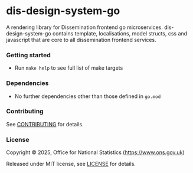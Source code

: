 # dis-design-system-go
A rendering library for Dissemination frontend go microservices. dis-design-system-go contains template, localisations, model structs, css and javascript that are core to all dissemination frontend services.

### Getting started

* Run `make help` to see full list of make targets

### Dependencies

* No further dependencies other than those defined in `go.mod`

### Contributing

See [CONTRIBUTING](CONTRIBUTING.md) for details.

### License

Copyright © 2025, Office for National Statistics (https://www.ons.gov.uk)

Released under MIT license, see [LICENSE](LICENSE.md) for details.

